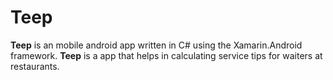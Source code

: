 # Teep

**Teep** is an mobile android app written in C# using the Xamarin.Android framework. **Teep** is a app that helps in calculating service tips for waiters at restaurants.
